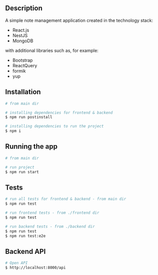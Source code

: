 ## Description

A simple note management application created in the technology stack:
  - React.js
  - NestJS
  - MongoDB
    
with additional libraries such as, for example:
  - Bootstrap
  - ReactQuery
  - formik
  - yup
    

## Installation

```bash
# from main dir

# installing dependencies for frontend & backend
$ npm run postinstall

# installing dependencies to run the project
$ npm i
```

## Running the app

```bash
# from main dir

# run project
$ npm run start
```

## Tests

```bash
# run all tests for frontend & backend - from main dir
$ npm run test

# run frontend tests - from ./frontend dir
$ npm run test

# run backend tests - from ./backend dir
$ npm run test
$ npm run test:e2e
```

## Backend API

```bash
# Open API
$ http://localhost:8000/api
```
